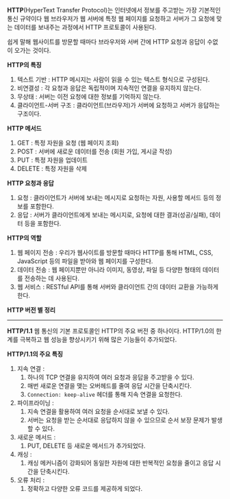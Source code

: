 **HTTP**(HyperText Transfer Protocol)는 인터넷에서 정보를 주고받는 가장 기본적인 통신 규약이다 웹 브라우저가 웹 서버에 특정 웹 페이지를 요청하고 서버가 그 요청에 맞는 데이터를 보내주는 과정에서 HTTP 프로토콜이 사용된다.

쉽게 말해 웹사이트를 방문할 때마다 브라우저와 서버 간에 HTTP 요청과 응답이 수없이 오가는 것이다.

**HTTP의 특징**
1. 텍스트 기반 : HTTP 메시지는 사람이 읽을 수 있는 텍스트 형식으로 구성된다.
2. 비연결성 : 각 요청과 응답은 독립적이며 지속적인 연결을 유지하지 않는다.
3. 무상태 : 서버는 이전 요청에 대한 정보를 기억하지 않는다.
4. 클라이언트-서버 구조 : 클라이언트(브라우저)가 서버에 요청하고 서버가 응답하는 구조이다.

**HTTP 메서드**
1. GET : 특정 자원을 요청 (웹 페이지 조회)
2. POST : 서버에 새로운 데이터를 전송 (회원 가입, 게시글 작성)
3. PUT : 특정 자원을 업데이트
4. DELETE : 특정 자원을 삭제

**HTTP 요청과 응답**
1. 요청 : 클라이언트가 서버에 보내는 메시지로 요청하는 자원, 사용할 메서드 등의 정보를 포함한다.
2. 응답 : 서버가 클라이언트에게 보내는 메시지로, 요청에 대한 결과(성공/실패), 데이터 등을 포함한다.

**HTTP의 역할**
1. 웹 페이지 전송 : 우리가 웹사이트를 방문할 때마다 HTTP를 통해 HTML, CSS, JavaScript 등의 파일을 받아와 웹 페이지를 구성한다.
2. 데이터 전송 : 웹 페이지뿐만 아니라 이미지, 동영상, 파일 등 다양한 형태의 데이터를 전송하는 데 사용된다.
3. 웹 서비스 :  RESTful API를 통해 서버와 클라이언트 간의 데이터 교환을 가능하게 한다.

**HTTP 버전 별 정리**

--------------------------------------------------------------------------
**HTTP/1.1**
웹 통신의 기본 프로토콜인 HTTP의 주요 버전 중 하나이다. HTTP/1.0의 한계를 극복하고 웹 성능을 향상시키기 위해 많은 기능들이 추가되었다.

**HTTP/1.1의 주요 특징**
1. 지속 연결 :
    1. 하나의 TCP 연결을 유지하여 여러 요청과 응답을 주고받을 수 있다.
    2. 매번 새로운 연결을 맺는 오버헤드를 줄여 응답 시간을 단축시킨다.
    3. `Connection: keep-alive` 헤더를 통해 지속 연결을 요청한다.
2. 파이프라이닝 :
    1. 지속 연결을 활용하여 여러 요청을 순서대로 보낼 수 있다.
    2. 서버는 요청을 받는 순서대로 응답하지 않을 수 있으므로 순서 보장 문제가 발생할 수 있다.
3. 새로운 메서드 :
    1. PUT, DELETE 등 새로운 메서드가 추가되었다.
4. 캐싱 :
    1. 캐싱 메커니즘이 강화되어 동일한 자원에 대한 반복적인 요청을 줄이고 응답 시간을 단축시킨다.
5. 오류 처리 :
    1. 정확하고 다양한 오류 코드를 제공하게 되었다.

